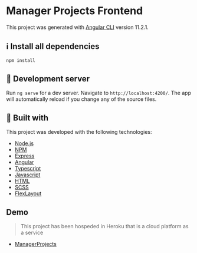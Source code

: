 # Manager Projects Frontend

This project was generated with [Angular CLI](https://github.com/angular/angular-cli) version 11.2.1.


## :information_source: Install all dependencies

```bash
npm install
```

## :rocket: Development server

Run `ng serve` for a dev server. Navigate to `http://localhost:4200/`. The app will automatically reload if you change any of the source files.


## :green_book: Built with

This project was developed with the following technologies:

-  [Node.js](https://github.com/nodesource/distributions/blob/master/README.md)
-  [NPM](https://www.npmjs.com/)
-  [Express](https://www.npmjs.com/package/express)
-  [Angular](https://angular.io/docs)
-  [Typescript](https://www.typescriptlang.org/docs/handbook/typescript-in-5-minutes.html)
-  [Javascript]()
-  [HTML]()
-  [SCSS]()
-  [FlexLayout](https://css-tricks.com/snippets/css/a-guide-to-flexbox/)


## Demo
> This project has been hospeded in Heroku that is a cloud platform as a service
- [ManagerProjects](https://manager-projects-front.herokuapp.com)
